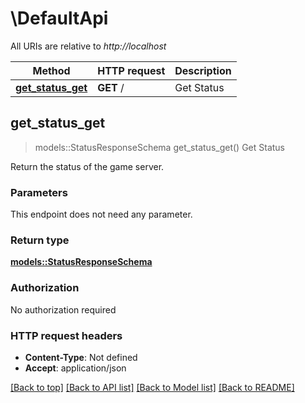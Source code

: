 # \DefaultApi

All URIs are relative to *http://localhost*

Method | HTTP request | Description
------------- | ------------- | -------------
[**get_status_get**](DefaultApi.md#get_status_get) | **GET** / | Get Status



## get_status_get

> models::StatusResponseSchema get_status_get()
Get Status

Return the status of the game server.

### Parameters

This endpoint does not need any parameter.

### Return type

[**models::StatusResponseSchema**](StatusResponseSchema.md)

### Authorization

No authorization required

### HTTP request headers

- **Content-Type**: Not defined
- **Accept**: application/json

[[Back to top]](#) [[Back to API list]](../README.md#documentation-for-api-endpoints) [[Back to Model list]](../README.md#documentation-for-models) [[Back to README]](../README.md)

